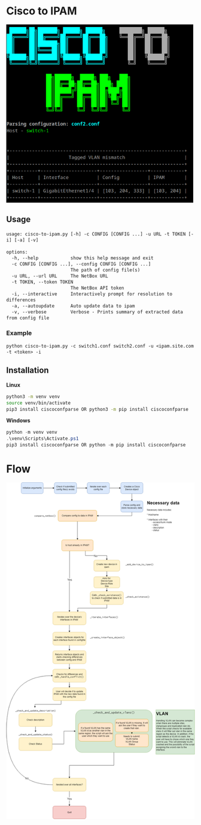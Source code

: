 # Cisco to IPAM

<img src="./docs/run_example.png" alt="Alt text" width="500" >

## Usage
```
usage: cisco-to-ipam.py [-h] -c CONFIG [CONFIG ...] -u URL -t TOKEN [-i] [-a] [-v]

options:
  -h, --help            show this help message and exit
  -c CONFIG [CONFIG ...], --config CONFIG [CONFIG ...]
                        The path of config file(s)
  -u URL, --url URL     The NetBox URL
  -t TOKEN, --token TOKEN
                        The NetBox API token
  -i, --interactive     Interactively prompt for resolution to differences
  -a, --autoupdate      Auto update data to ipam
  -v, --verbose         Verbose - Prints summary of extracted data from config file
```

### Example
```
python cisco-to-ipam.py -c switch1.conf switch2.conf -u <ipam.site.com -t <token> -i 
```


## Installation

**Linux**
```bash
python3 -m venv venv
source venv/bin/activate
pip3 install ciscoconfparse OR python3 -m pip install ciscoconfparse
```

**Windows**
```powershell
python -m venv venv
.\venv\Scripts\Activate.ps1
pip3 install ciscoconfparse OR python -m pip install ciscoconfparse
```


# Flow

<img src="./docs/flow.png" alt="Alt text" width="1000" >
